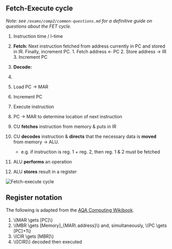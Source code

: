 Fetch-Execute cycle
-------------------

*Note: see `/exams/comp2/common-questions.md` for a definitive guide on
questions about the FET cycle.*

1. Instruction time / I-time
  1. **Fetch:** Next instruction fetched from address currently in PC and
                stored in IR. Finally, increment PC.
    1. Fetch address <- PC
    2. Store address -> IR
    3. Increment PC
  2. **Decode:** 

2. 
2. Load PC -> MAR
3. Increment PC
4. Execute instruction

1. PC -> MAR to determine location of next instruction

  1. CU **fetches** instruction from memory & puts in IR
  2. CU **decodes** instruction & **directs** that the necessary data is
     **moved** from memory -> ALU.
     * e.g. if instruction is reg. 1 + reg. 2, then reg. 1 & 2 must be
       fetched
2. ALU **performs** an operation
3. ALU **stores** result in a register

![Fetch-execute
cycle](http://upload.wikimedia.org/wikipedia/commons/5/52/Comp_fetch_execute_cycle.png)


Register notation
-----------------

The following is adapted from the [AQA Computing
Wikibook][wikibook-page].

[wikibook-page]: http://en.wikibooks.org/wiki/A-level_Computing/AQA/Computer_Components,_The_Stored_Program_Concept_and_the_Internet/Machine_Level_Architecture/The_Fetch%E2%80%93Execute_cycle_and_the_role_of_registers_within_it

  1. \\(MAR \gets [PC]\\)
  2. \\(MBR \gets [Memory]\_{MAR\ address}\\) and, simultaneously, \\(PC \gets [PC]+1\\)
  3. \\(CIR \gets [MBR]\\)
  4. \\([CIR]\\) decoded then executed
